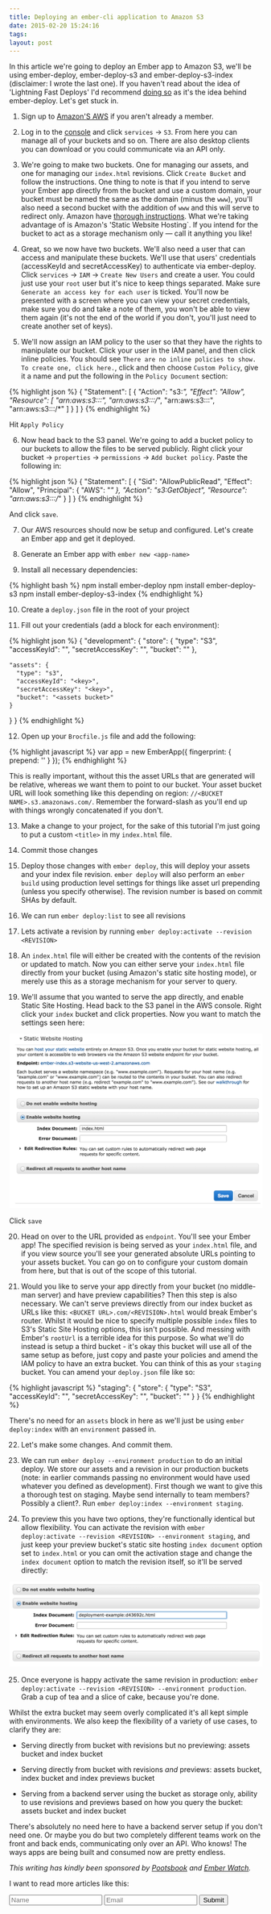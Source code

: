 ```yaml
---
title: Deploying an ember-cli application to Amazon S3
date: 2015-02-20 15:24:16 
tags: 
layout: post
---
```

In this article we're going to deploy an Ember app to Amazon S3, we'll be using ember-deploy, ember-deploy-s3 and ember-deploy-s3-index (disclaimer: I wrote the last one). If you haven't read about the idea of 'Lightning Fast Deploys' I'd recommend [doing so](https://medium.com/@feifanw/framework-agnostic-fast-zero-downtime-javascript-app-deployment-df40cf105622) as it's the idea behind ember-deploy. Let's get stuck in. 

1) Sign up to [Amazon'S AWS](http://aws.amazon.com/) if you aren't already a member.

2) Log in to the [console](https://console.aws.amazon.com) and click `services` -> `S3`. From here you can manage all of your buckets and so on. There are also desktop clients you can download or you could communicate via an API only. 

3) We're going to make two buckets. One for managing our assets, and one for managing our `index.html` revisions. Click `Create Bucket` and follow the instructions. One thing to note is that if you intend to serve your Ember app directly from the bucket and use a custom domain, your bucket must be named the same as the domain (minus the `www`), you'll also need a second bucket with the addition of `www` and this will serve to redirect only. Amazon have [thorough instructions](http://docs.aws.amazon.com/AmazonS3/latest/dev/website-hosting-custom-domain-walkthrough.html). What we're taking advantage of is Amazon's 'Static Website Hosting`. If you intend for the bucket to act as a storage mechanism only — call it anything you like! 

4) Great, so we now have two buckets. We'll also need a user that can access and manipulate these buckets. We'll use that users' credentials (accessKeyId and secretAccessKey) to authenticate via ember-deploy. Click `services` -> `IAM` -> `Create New Users` and create a user. You could just use your `root` user but it's nice to keep things separated. Make sure `Generate an access key for each user` is ticked. You'll now be presented with a screen where you can view your secret credentials, make sure you do and take a note of them, you won't be able to view them again (it's not the end of the world if you don't, you'll just need to create another set of keys). 

5) We'll now assign an IAM policy to the user so that they have the rights to manipulate our bucket. Click your user in the IAM panel, and then click inline policies. You should see `There are no inline policies to show. To create one, click here.`, click and then choose `Custom Policy`, give it a name and put the following in the `Policy Document` section:

{% highlight json %}
{
  "Statement": [
    {
      "Action": "s3:*",
      "Effect": "Allow",
      "Resource": [
        "arn:aws:s3:::<ASSETS BUCKET NAME>",
        "arn:aws:s3:::<ASSETS BUCKET NAME>/*",
        "arn:aws:s3:::<INDEX BUCKET NAME>",
        "arn:aws:s3:::<INDEX BUCKET NAME>/*"
      ]
    }
  ]
}
{% endhighlight %}

Hit `Apply Policy`

6) Now head back to the S3 panel. We're going to add a bucket policy to our buckets to allow the files to be served publicly. Right click your bucket -> `properties` -> `permissions` -> `Add bucket policy`. Paste the following in:

{% highlight json %}
{
	"Statement": [
		{
			"Sid": "AllowPublicRead",
			"Effect": "Allow",
			"Principal": {
				"AWS": "*"
			},
			"Action": "s3:GetObject",
			"Resource": "arn:aws:s3:::<BUCKET NAME>/*"
		}
	]
}
{% endhighlight %}

And click `save`. 

7) Our AWS resources should now be setup and configured. Let's create an Ember app and get it deployed. 

8) Generate an Ember app with `ember new <app-name>`

9) Install all necessary dependencies:

{% highlight bash %}
npm install ember-deploy
npm install ember-deploy-s3
npm install ember-deploy-s3-index
{% endhighlight %}

10) Create a `deploy.json` file in the root of your project

11) Fill out your credentials (add a block for each environment):

{% highlight json %}
{
  "development": {
    "store": {
      "type": "S3",
      "accessKeyId": "<key>",
      "secretAccessKey": "<key>",
      "bucket": "<index bucket>"
    },

    "assets": {
      "type": "s3",
      "accessKeyId": "<key>",
      "secretAccessKey": "<key>",
      "bucket": "<assets bucket>"
    }
  }
}
{% endhighlight %}

12) Open up your `Brocfile.js` file and add the following:

{% highlight javascript %}
var app = new EmberApp({
  fingerprint: {
    prepend: '<YOUR ASSET BUCKET URL>'
  }
});
{% endhighlight %}

This is really important, without this the asset URLs that are generated will be relative, whereas we want them to point to our bucket. Your asset bucket URL will look something like this depending on region: `//<BUCKET NAME>.s3.amazonaws.com/`. Remember the forward-slash as you'll end up with things wrongly concatenated if you don't. 

13) Make a change to your project, for the sake of this tutorial I'm just going to put a custom `<title>` in my `index.html` file. 

14) Commit those changes

15) Deploy those changes with `ember deploy`, this will deploy your assets and your index file revision. `ember deploy` will also perform an `ember build` using production level settings for things like asset url prepending (unless you specify otherwise). The revision number is based on commit SHAs by default.

16) We can run `ember deploy:list` to see all revisions

17) Lets activate a revision by running `ember deploy:activate --revision <REVISION>`

18) An `index.html` file will either be created with the contents of the revision or updated to match. Now you can either serve your `index.html` file directly from your bucket (using Amazon's static site hosting mode), or merely use this as a storage mechanism for your server to query.

19) We'll assume that you wanted to serve the app directly, and enable Static Site Hosting. Head back to the S3 panel in the AWS console. Right click your `index` bucket and click properties. Now you want to match the settings seen here: 

![alt](/assets/images/2015/Feb/Screenshot-2015-02-19-11-01-00.png)

Click `save`

20) Head on over to the URL provided as `endpoint`. You'll see your Ember app! The specified revision is being served as your `index.html` file, and if you view source you'll see your generated absolute URLs pointing to your assets bucket. You can go on to configure your custom domain from here, but that is out of the scope of this tutorial. 

21) Would you like to serve your app directly from your bucket (no middle-man server) and have preview capabilities? Then this step is also necessary. We can't serve previews directly from our index bucket as URLs like this: `<BUCKET URL>.com/<REVISION>.html` would break Ember's router. Whilst it would be nice to specify multiple possible `index` files to S3's Static Site Hosting options, this isn't possible. And messing with Ember's `rootUrl` is a terrible idea for this purpose. So what we'll do instead is setup a third bucket - it's okay this bucket will use all of the same setup as before, just copy and paste your policies and amend the IAM policy to have an extra bucket. You can think of this as your `staging` bucket. You can amend your `deploy.json` file like so: 

{% highlight javascript %}
"staging": {
    "store": {
      "type": "S3",
      "accessKeyId": "<KEY>",
      "secretAccessKey": "<KEY>",
      "bucket": "<BUCKET>"
    }
  }
{% endhighlight %}

There's no need for an `assets` block in here as we'll just be using `ember deploy:index` with an `environment` passed in. 

22) Let's make some changes. And commit them. 

23) We can run `ember deploy --environment production` to do an initial deploy. We store our assets and a revision in our production buckets (note: in earlier commands passing no environment would have used whatever you defined as development). First though we want to give this a thorough test on staging. Maybe send internally to team members? Possibly a client?. Run `ember deploy:index --environment staging`.

24) To preview this you have two options, they're functionally identical but allow flexibility. You can activate the revision with `ember deploy:activate --revision <REVISION> --environment staging`, and just keep your preview bucket's static site hosting `index document` option set to `index.html` or you can omit the activation stage and change the `index document` option to match the revision itself, so it'll be served directly:

![alt](/assets/images/2015/Feb/Screenshot-2015-02-19-13-33-51.png)

25) Once everyone is happy activate the same revision in production: `ember deploy:activate --revision <REVISION> --environment production`. Grab a cup of tea and a slice of cake, because you're done. 
  

Whilst the extra bucket may seem overly complicated it's all kept simple with environments. We also keep the flexibility of a variety of use cases, to clarify they are:

- Serving directly from bucket with revisions but no previewing: assets bucket and index bucket

- Serving directly from bucket with revisions *and* previews: assets bucket, index bucket and index previews bucket

- Serving from a backend server using the bucket as storage only, ability to use revisions and previews based on how you query the bucket: assets bucket and index bucket  

There's absolutely no need here to have a backend server setup if you don't need one. Or maybe you do but two completely different teams work on the front and back ends, communicating only over an API. Who knows! The ways apps are being built and consumed now are pretty endless.

*This writing has kindly been sponsored by [Pootsbook](https://twitter.com/pootsbook) and [Ember Watch](https://github.com/emberwatch).*

I want to read more articles like this:

<form accept-charset="UTF-8" action="https://formkeep.com/f/0e0fbc4cd1a7" method="POST">
  <input type="hidden" name="utf8" value="✓">
  <input type="hidden" name="article-title" value="Deploying an ember-cli application to Amazon S3">
  <input type="text" name="name" placeholder="Name">
  <input type="email" name="email" placeholder="Email">
  <input type="submit" value="Submit">
</form>

 

